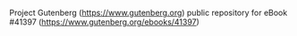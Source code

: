 Project Gutenberg (https://www.gutenberg.org) public repository for eBook #41397 (https://www.gutenberg.org/ebooks/41397)
